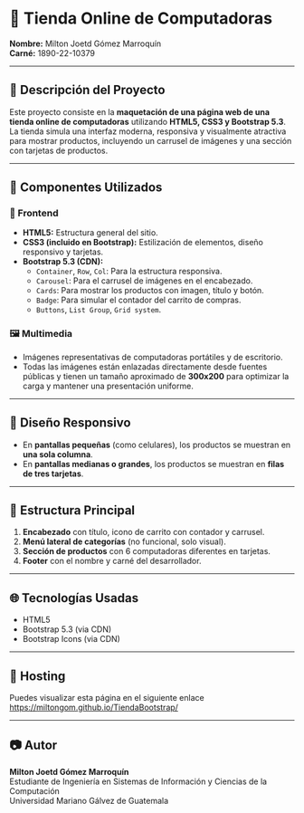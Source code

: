 # 🛒 Tienda Online de Computadoras

**Nombre:** Milton Joetd Gómez Marroquín  
**Carné:** 1890-22-10379

---

## 📝 Descripción del Proyecto

Este proyecto consiste en la **maquetación de una página web de una tienda online de computadoras** utilizando **HTML5, CSS3 y Bootstrap 5.3**. La tienda simula una interfaz moderna, responsiva y visualmente atractiva para mostrar productos, incluyendo un carrusel de imágenes y una sección con tarjetas de productos.

---

## 🧩 Componentes Utilizados

### 🎨 Frontend
- **HTML5:** Estructura general del sitio.
- **CSS3 (incluido en Bootstrap):** Estilización de elementos, diseño responsivo y tarjetas.
- **Bootstrap 5.3 (CDN):**  
  - `Container`, `Row`, `Col`: Para la estructura responsiva.  
  - `Carousel`: Para el carrusel de imágenes en el encabezado.  
  - `Cards`: Para mostrar los productos con imagen, título y botón.  
  - `Badge`: Para simular el contador del carrito de compras.  
  - `Buttons`, `List Group`, `Grid system`.

### 🖼️ Multimedia
- Imágenes representativas de computadoras portátiles y de escritorio.
- Todas las imágenes están enlazadas directamente desde fuentes públicas y tienen un tamaño aproximado de **300x200** para optimizar la carga y mantener una presentación uniforme.

---

## 📱 Diseño Responsivo
- En **pantallas pequeñas** (como celulares), los productos se muestran en **una sola columna**.
- En **pantallas medianas o grandes**, los productos se muestran en **filas de tres tarjetas**.

---

## 📌 Estructura Principal
1. **Encabezado** con título, icono de carrito con contador y carrusel.
2. **Menú lateral de categorías** (no funcional, solo visual).
3. **Sección de productos** con 6 computadoras diferentes en tarjetas.
4. **Footer** con el nombre y carné del desarrollador.

---

## 🌐 Tecnologías Usadas
- HTML5
- Bootstrap 5.3 (via CDN)
- Bootstrap Icons (via CDN)

---

## 🚀 Hosting
Puedes visualizar esta página en el siguiente enlace https://miltongom.github.io/TiendaBootstrap/

---

## 📷 Autor
**Milton Joetd Gómez Marroquín**  
Estudiante de Ingeniería en Sistemas de Información y Ciencias de la Computación  
Universidad Mariano Gálvez de Guatemala
